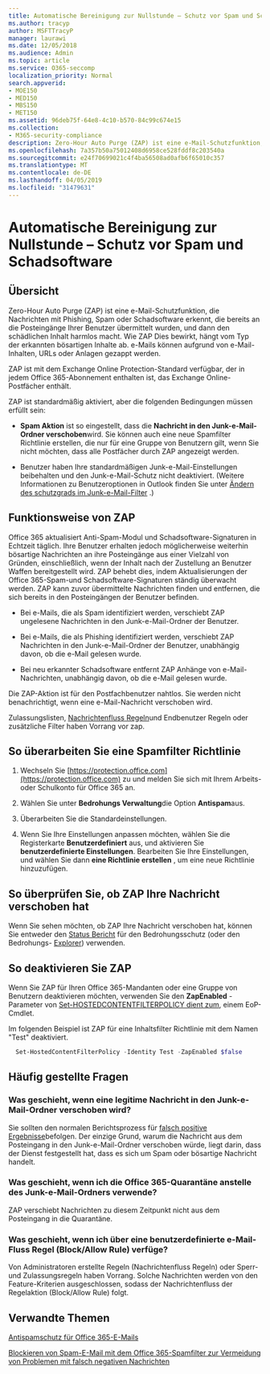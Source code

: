 ```yaml
---
title: Automatische Bereinigung zur Nullstunde – Schutz vor Spam und Schadsoftware
ms.author: tracyp
author: MSFTTracyP
manager: laurawi
ms.date: 12/05/2018
ms.audience: Admin
ms.topic: article
ms.service: O365-seccomp
localization_priority: Normal
search.appverid:
- MOE150
- MED150
- MBS150
- MET150
ms.assetid: 96deb75f-64e8-4c10-b570-84c99c674e15
ms.collection:
- M365-security-compliance
description: Zero-Hour Auto Purge (ZAP) ist eine e-Mail-Schutzfunktion, die Nachrichten mit Spam oder Schadsoftware erkennt, die bereits an die Posteingänge Ihrer Benutzer übermittelt wurden, und dann den schädlichen Inhalt harmlos macht. Wie ZAP Dies bewirkt, hängt vom Typ der erkannten bösartigen Inhalte ab.
ms.openlocfilehash: 7a357b50a75012408d6958ce528fddf8c203540a
ms.sourcegitcommit: e24f70699021c4f4ba56508ad0afb6f65010c357
ms.translationtype: MT
ms.contentlocale: de-DE
ms.lasthandoff: 04/05/2019
ms.locfileid: "31479631"
---
```

# <a name="zero-hour-auto-purge---protection-against-spam-and-malware"></a>Automatische Bereinigung zur Nullstunde – Schutz vor Spam und Schadsoftware

## <a name="overview"></a>Übersicht

Zero-Hour Auto Purge (ZAP) ist eine e-Mail-Schutzfunktion, die Nachrichten mit Phishing, Spam oder Schadsoftware erkennt, die bereits an die Posteingänge Ihrer Benutzer übermittelt wurden, und dann den schädlichen Inhalt harmlos macht. Wie ZAP Dies bewirkt, hängt vom Typ der erkannten bösartigen Inhalte ab. e-Mails können aufgrund von e-Mail-Inhalten, URLs oder Anlagen gezappt werden.
  
ZAP ist mit dem Exchange Online Protection-Standard verfügbar, der in jedem Office 365-Abonnement enthalten ist, das Exchange Online-Postfächer enthält.

ZAP ist standardmäßig aktiviert, aber die folgenden Bedingungen müssen erfüllt sein:
  
- **Spam Aktion** ist so eingestellt, dass die **Nachricht in den Junk-e-Mail-Ordner verschoben**wird. Sie können auch eine neue Spamfilter Richtlinie erstellen, die nur für eine Gruppe von Benutzern gilt, wenn Sie nicht möchten, dass alle Postfächer durch ZAP angezeigt werden.

- Benutzer haben Ihre standardmäßigen Junk-e-Mail-Einstellungen beibehalten und den Junk-e-Mail-Schutz nicht deaktiviert. (Weitere Informationen zu Benutzeroptionen in Outlook finden Sie unter [Ändern des schutzgrads im Junk-e-Mail-Filter](https://support.office.com/article/change-the-level-of-protection-in-the-junk-email-filter-e89c12d8-9d61-4320-8c57-d982c8d52f6b) .) 
  
## <a name="how-zap-works"></a>Funktionsweise von ZAP

Office 365 aktualisiert Anti-Spam-Modul und Schadsoftware-Signaturen in Echtzeit täglich. Ihre Benutzer erhalten jedoch möglicherweise weiterhin bösartige Nachrichten an ihre Posteingänge aus einer Vielzahl von Gründen, einschließlich, wenn der Inhalt nach der Zustellung an Benutzer Waffen bereitgestellt wird. ZAP behebt dies, indem Aktualisierungen der Office 365-Spam-und Schadsoftware-Signaturen ständig überwacht werden. ZAP kann zuvor übermittelte Nachrichten finden und entfernen, die sich bereits in den Posteingängen der Benutzer befinden.

- Bei e-Mails, die als Spam identifiziert werden, verschiebt ZAP ungelesene Nachrichten in den Junk-e-Mail-Ordner der Benutzer.

- Bei e-Mails, die als Phishing identifiziert werden, verschiebt ZAP Nachrichten in den Junk-e-Mail-Ordner der Benutzer, unabhängig davon, ob die e-Mail gelesen wurde.

- Bei neu erkannter Schadsoftware entfernt ZAP Anhänge von e-Mail-Nachrichten, unabhängig davon, ob die e-Mail gelesen wurde.
  
Die ZAP-Aktion ist für den Postfachbenutzer nahtlos. Sie werden nicht benachrichtigt, wenn eine e-Mail-Nachricht verschoben wird.
  
Zulassungslisten, [Nachrichtenfluss Regeln](https://go.microsoft.com/fwlink/p/?LinkId=722755)und Endbenutzer Regeln oder zusätzliche Filter haben Vorrang vor zap.
  
## <a name="to-review-or-set-up-a-spam-filter-policy"></a>So überarbeiten Sie eine Spamfilter Richtlinie
  
1. Wechseln Sie [https://protection.office.com](https://protection.office.com) zu und melden Sie sich mit Ihrem Arbeits-oder Schulkonto für Office 365 an.

2. Wählen Sie unter **Bedrohungs Verwaltung**die Option **Antispam**aus.

3. Überarbeiten Sie die Standardeinstellungen.

4. Wenn Sie Ihre Einstellungen anpassen möchten, wählen Sie die Registerkarte **Benutzerdefiniert** aus, und aktivieren Sie **benutzerdefinierte Einstellungen**. Bearbeiten Sie Ihre Einstellungen, und wählen Sie dann **eine Richtlinie erstellen** , um eine neue Richtlinie hinzuzufügen.

## <a name="to-see-if-zap-moved-your-message"></a>So überprüfen Sie, ob ZAP Ihre Nachricht verschoben hat

Wenn Sie sehen möchten, ob ZAP Ihre Nachricht verschoben hat, können Sie entweder den [Status Bericht](view-email-security-reports.md#threat-protection-status-report) für den Bedrohungsschutz (oder den Bedrohungs- [Explorer](use-explorer-in-security-and-compliance.md)) verwenden.

## <a name="to-disable-zap"></a>So deaktivieren Sie ZAP
  
Wenn Sie ZAP für Ihren Office 365-Mandanten oder eine Gruppe von Benutzern deaktivieren möchten, verwenden Sie den **ZapEnabled** -Parameter von [Set-HOSTEDCONTENTFILTERPOLICY dient zum](https://go.microsoft.com/fwlink/p/?LinkId=722758), einem EoP-Cmdlet.

Im folgenden Beispiel ist ZAP für eine Inhaltsfilter Richtlinie mit dem Namen "Test" deaktiviert.

```Powershell
  Set-HostedContentFilterPolicy -Identity Test -ZapEnabled $false
```

## <a name="faq"></a>Häufig gestellte Fragen

### <a name="what-happens-if-a-legitimate-message-is-moved-to-the-junk-mail-folder"></a>Was geschieht, wenn eine legitime Nachricht in den Junk-e-Mail-Ordner verschoben wird?
  
Sie sollten den normalen Berichtsprozess für [falsch positive Ergebnisse](prevent-email-from-being-marked-as-spam.md)befolgen. Der einzige Grund, warum die Nachricht aus dem Posteingang in den Junk-e-Mail-Ordner verschoben würde, liegt darin, dass der Dienst festgestellt hat, dass es sich um Spam oder bösartige Nachricht handelt.
  
### <a name="what-if-i-use-the-office-365-quarantine-instead-of-the-junk-mail-folder"></a>Was geschieht, wenn ich die Office 365-Quarantäne anstelle des Junk-e-Mail-Ordners verwende?
  
ZAP verschiebt Nachrichten zu diesem Zeitpunkt nicht aus dem Posteingang in die Quarantäne.
  
### <a name="what-if-i-have-a-custom-mail-flow-rule-block-allow-rule"></a>Was geschieht, wenn ich über eine benutzerdefinierte e-Mail-Fluss Regel (Block/Allow Rule) verfüge?
  
Von Administratoren erstellte Regeln (Nachrichtenfluss Regeln) oder Sperr-und Zulassungsregeln haben Vorrang. Solche Nachrichten werden von den Feature-Kriterien ausgeschlossen, sodass der Nachrichtenfluss der Regelaktion (Block/Allow Rule) folgt.
  
## <a name="related-topics"></a>Verwandte Themen

[Antispamschutz für Office 365-E-Mails](anti-spam-protection.md)
  
[Blockieren von Spam-E-Mail mit dem Office 365-Spamfilter zur Vermeidung von Problemen mit falsch negativen Nachrichten](reduce-spam-email.md)